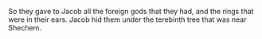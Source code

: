 So they gave to Jacob all the foreign gods that they had, and the rings that were in their ears. Jacob hid them under the terebinth tree that was near Shechem.
